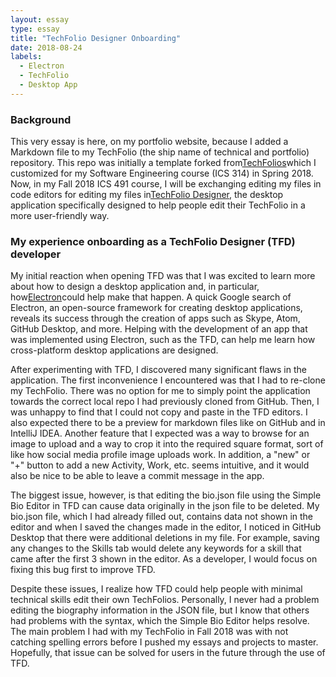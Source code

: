 ```yaml
---
layout: essay
type: essay
title: "TechFolio Designer Onboarding"
date: 2018-08-24
labels:
  - Electron
  - TechFolio
  - Desktop App
---
```

### Background

This very essay is here, on my portfolio website, because I added a Markdown file to my TechFolio (the ship name of technical and portfolio) repository. This repo was initially a template forked from[TechFolios](https://github.com/techfolios/template)which I customized for my Software Engineering course (ICS 314) in Spring 2018. Now, in my Fall 2018 ICS 491 course, I will be exchanging editing my files in code editors for editing my files in[TechFolio Designer](https://github.com/techfolios/techfoliodesigner), the desktop application specifically designed to help people edit their TechFolio in a more user-friendly way. 

### My experience onboarding as a TechFolio Designer (TFD) developer

My initial reaction when opening TFD was that I was excited to learn more about how to design a desktop application and, in particular, how[Electron](https://electronjs.org/)could help make that happen. A quick Google search of Electron, an open-source framework for creating desktop applications, reveals its success through the creation of apps such as Skype, Atom, GitHub Desktop, and more. Helping with the development of an app that was implemented using Electron, such as the TFD, can help me learn how cross-platform desktop applications are designed. 

After experimenting with TFD, I discovered many significant flaws in the application. The first inconvenience I encountered was that I had to re-clone my TechFolio. There was no option for me to simply point the application towards the correct local repo I had previously cloned from GitHub. Then, I was unhappy to find that I could not copy and paste in the TFD editors. I also expected there to be a preview for markdown files like on GitHub and in IntelliJ IDEA. Another feature that I expected was a way to browse for an image to upload and a way to crop it into the required square format, sort of like how social media profile image uploads work. In addition, a "new" or "+" button to add a new Activity, Work, etc. seems intuitive, and it would also be nice to be able to leave a commit message in the app. 

The biggest issue, however, is that editing the bio.json file using the Simple Bio Editor in TFD can cause data originally in the json file to be deleted. My bio.json file, which I had already filled out, contains data not shown in the editor and when I saved the changes made in the editor, I noticed in GitHub Desktop that there were additional deletions in my file. For example, saving any changes to the Skills tab would delete any keywords for a skill that came after the first 3 shown in the editor. As a developer, I would focus on fixing this bug first to improve TFD. 

Despite these issues, I realize how TFD could help people with minimal technical skills edit their own TechFolios. Personally, I never had a problem editing the biography information in the JSON file, but I know that others had problems with the syntax, which the Simple Bio Editor helps resolve. The main problem I had with my TechFolio in Fall 2018 was with not catching spelling errors before I pushed my essays and projects to master. Hopefully, that issue can be solved for users in the future through the use of TFD. 
